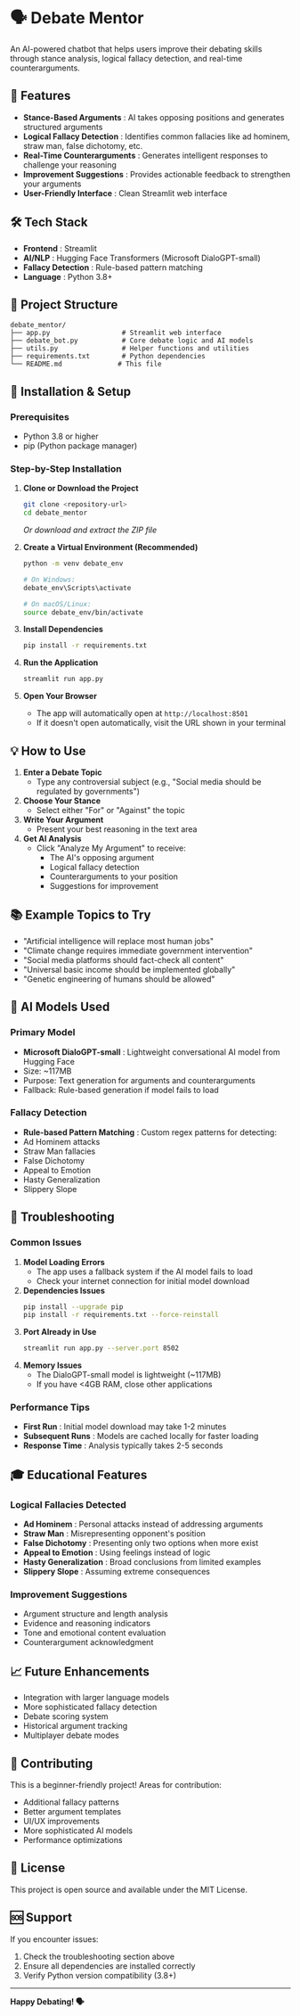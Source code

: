# 🗣️ Debate Mentor

An AI-powered chatbot that helps users improve their debating skills through stance analysis, logical fallacy detection, and real-time counterarguments.

## 🎯 Features

- **Stance-Based Arguments** : AI takes opposing positions and generates structured arguments
- **Logical Fallacy Detection** : Identifies common fallacies like ad hominem, straw man, false dichotomy, etc.
- **Real-Time Counterarguments** : Generates intelligent responses to challenge your reasoning
- **Improvement Suggestions** : Provides actionable feedback to strengthen your arguments
- **User-Friendly Interface** : Clean Streamlit web interface

## 🛠️ Tech Stack

- **Frontend** : Streamlit
- **AI/NLP** : Hugging Face Transformers (Microsoft DialoGPT-small)
- **Fallacy Detection** : Rule-based pattern matching
- **Language** : Python 3.8+

## 📁 Project Structure

```
debate_mentor/
├── app.py                  # Streamlit web interface
├── debate_bot.py           # Core debate logic and AI models
├── utils.py                # Helper functions and utilities
├── requirements.txt        # Python dependencies
└── README.md              # This file
```

## 🚀 Installation & Setup

### Prerequisites

- Python 3.8 or higher
- pip (Python package manager)

### Step-by-Step Installation

1. **Clone or Download the Project**

   ```bash
   git clone <repository-url>
   cd debate_mentor
   ```

   _Or download and extract the ZIP file_

2. **Create a Virtual Environment (Recommended)**

   ```bash
   python -m venv debate_env

   # On Windows:
   debate_env\Scripts\activate

   # On macOS/Linux:
   source debate_env/bin/activate
   ```

3. **Install Dependencies**

   ```bash
   pip install -r requirements.txt
   ```

4. **Run the Application**

   ```bash
   streamlit run app.py
   ```

5. **Open Your Browser**

   - The app will automatically open at `http://localhost:8501`
   - If it doesn't open automatically, visit the URL shown in your terminal

## 💡 How to Use

1. **Enter a Debate Topic**
   - Type any controversial subject (e.g., "Social media should be regulated by governments")
2. **Choose Your Stance**
   - Select either "For" or "Against" the topic
3. **Write Your Argument**
   - Present your best reasoning in the text area
4. **Get AI Analysis**
   - Click "Analyze My Argument" to receive:
     - The AI's opposing argument
     - Logical fallacy detection
     - Counterarguments to your position
     - Suggestions for improvement

## 📚 Example Topics to Try

- "Artificial intelligence will replace most human jobs"
- "Climate change requires immediate government intervention"
- "Social media platforms should fact-check all content"
- "Universal basic income should be implemented globally"
- "Genetic engineering of humans should be allowed"

## 🧠 AI Models Used

### Primary Model

- **Microsoft DialoGPT-small** : Lightweight conversational AI model from Hugging Face
- Size: ~117MB
- Purpose: Text generation for arguments and counterarguments
- Fallback: Rule-based generation if model fails to load

### Fallacy Detection

- **Rule-based Pattern Matching** : Custom regex patterns for detecting:
- Ad Hominem attacks
- Straw Man fallacies
- False Dichotomy
- Appeal to Emotion
- Hasty Generalization
- Slippery Slope

## 🔧 Troubleshooting

### Common Issues

1. **Model Loading Errors**
   - The app uses a fallback system if the AI model fails to load
   - Check your internet connection for initial model download
2. **Dependencies Issues**
   ```bash
   pip install --upgrade pip
   pip install -r requirements.txt --force-reinstall
   ```
3. **Port Already in Use**
   ```bash
   streamlit run app.py --server.port 8502
   ```
4. **Memory Issues**
   - The DialoGPT-small model is lightweight (~117MB)
   - If you have <4GB RAM, close other applications

### Performance Tips

- **First Run** : Initial model download may take 1-2 minutes
- **Subsequent Runs** : Models are cached locally for faster loading
- **Response Time** : Analysis typically takes 2-5 seconds

## 🎓 Educational Features

### Logical Fallacies Detected

- **Ad Hominem** : Personal attacks instead of addressing arguments
- **Straw Man** : Misrepresenting opponent's position
- **False Dichotomy** : Presenting only two options when more exist
- **Appeal to Emotion** : Using feelings instead of logic
- **Hasty Generalization** : Broad conclusions from limited examples
- **Slippery Slope** : Assuming extreme consequences

### Improvement Suggestions

- Argument structure and length analysis
- Evidence and reasoning indicators
- Tone and emotional content evaluation
- Counterargument acknowledgment

## 📈 Future Enhancements

- Integration with larger language models
- More sophisticated fallacy detection
- Debate scoring system
- Historical argument tracking
- Multiplayer debate modes

## 🤝 Contributing

This is a beginner-friendly project! Areas for contribution:

- Additional fallacy patterns
- Better argument templates
- UI/UX improvements
- More sophisticated AI models
- Performance optimizations

## 📄 License

This project is open source and available under the MIT License.

## 🆘 Support

If you encounter issues:

1. Check the troubleshooting section above
2. Ensure all dependencies are installed correctly
3. Verify Python version compatibility (3.8+)

---

**Happy Debating! 🗣️**
